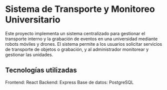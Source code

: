 # Sistema de Transporte y Monitoreo Universitario
Este proyecto implementa un sistema centralizado para gestionar el transporte interno y la grabación de eventos en una universidad mediante robots móviles y drones. El sistema permite a los usuarios solicitar servicios de transporte de objetos o grabación, y al administrador monitorear y gestionar las unidades.

## Tecnologías utilizadas
Frontend: React
Backend: Express
Base de datos: PostgreSQL
